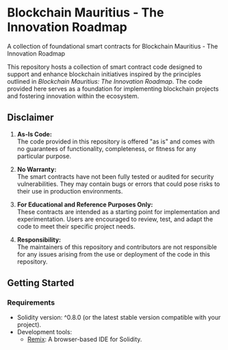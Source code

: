 # Blockchain Mauritius - The Innovation Roadmap
A collection of foundational smart contracts for Blockchain Mauritius - The Innovation Roadmap

This repository hosts a collection of smart contract code designed to support and enhance blockchain initiatives inspired by the principles outlined in *Blockchain Mauritius: The Innovation Roadmap*. The code provided here serves as a foundation for implementing blockchain projects and fostering innovation within the ecosystem.  

## **Disclaimer**  
1. **As-Is Code:**  
   The code provided in this repository is offered "as is" and comes with no guarantees of functionality, completeness, or fitness for any particular purpose.  

2. **No Warranty:**  
   The smart contracts have not been fully tested or audited for security vulnerabilities. They may contain bugs or errors that could pose risks to their use in production environments.  

3. **For Educational and Reference Purposes Only:**  
   These contracts are intended as a starting point for implementation and experimentation. Users are encouraged to review, test, and adapt the code to meet their specific project needs.  

4. **Responsibility:**  
   The maintainers of this repository and contributors are not responsible for any issues arising from the use or deployment of the code in this repository.  

## **Getting Started**  
### **Requirements**  
- Solidity version: ^0.8.0 (or the latest stable version compatible with your project).  
- Development tools:  
  - [Remix](https://remix.ethereum.org/): A browser-based IDE for Solidity. 
